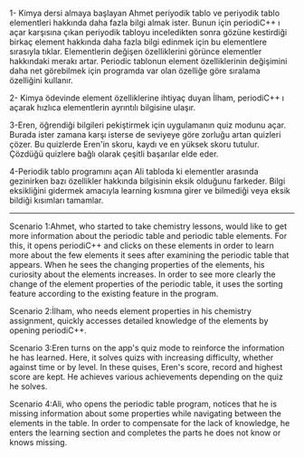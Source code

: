 1-	Kimya dersi almaya başlayan Ahmet periyodik tablo ve
periyodik tablo elementleri hakkında daha fazla bilgi almak ister. 
Bunun için periodiC++ ı açar karşısına çıkan periyodik tabloyu inceledikten sonra 
gözüne kestirdiği birkaç element hakkında daha fazla bilgi edinmek için bu elementlere sırasıyla tıklar. 
Elementlerin değişen özelliklerini görünce elementler hakkındaki merakı artar.
Periodic tablonun element özelliklerinin değişimini daha net görebilmek için programda var olan 
özelliğe göre sıralama özelliğini kullanır.

2-	Kimya ödevinde element özelliklerine ihtiyaç duyan İlham, periodiC++ ı açarak hızlıca elementlerin ayrıntılı bilgisine ulaşır.

3-Eren, öğrendiği bilgileri pekiştirmek için uygulamanın quiz modunu açar. Burada ister zamana karşı isterse de seviyeye göre zorluğu artan quizleri çözer. Bu quizlerde Eren'in skoru, kaydı ve en yüksek skoru  tutulur. Çözdüğü quizlere bağlı olarak çeşitli başarılar elde eder. 

4-Periodik tablo programını açan Ali tabloda ki elementler arasında gezinirken bazı özellikler hakkında bilgisinin eksik olduğunu farkeder. Bilgi eksikliğini gidermek amacıyla learning kısmına girer ve bilmediği veya eksik bildiği kısımları tamamlar.

-------------------
Scenario 1:Ahmet, who started to take chemistry lessons, would like to get more information about the periodic table and periodic table elements. For this, it opens periodiC++ and clicks on these elements in order to learn more about the few elements it sees after examining the periodic table that appears. When he sees the changing properties of the elements, his curiosity about the elements increases. In order to see more clearly the change of the element properties of the periodic table, it uses the sorting feature according to the existing feature in the program.

Scenario 2:İlham, who needs element properties in his chemistry assignment, quickly accesses detailed knowledge of the elements by opening periodiC++.

Scenario 3:Eren turns on the app's quiz mode to reinforce the information he has learned. Here, it solves quizs with increasing difficulty, whether against time or by level. In these quises, Eren's score, record and highest score are kept. He achieves various achievements depending on the quiz he solves.

Scenario 4:Ali, who opens the periodic table program, notices that he is missing information about some properties while navigating between the elements in the table. In order to compensate for the lack of knowledge, he enters the learning section and completes the parts he does not know or knows missing.
